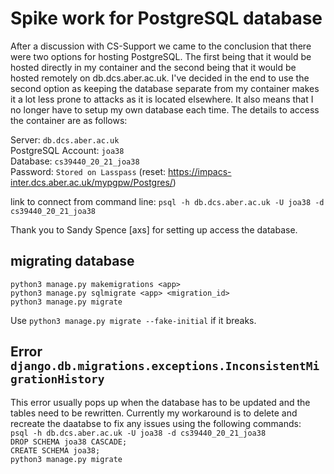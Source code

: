 # Spike work for PostgreSQL database

After a discussion with CS-Support we came to the conclusion that there were two options for hosting PostgreSQL. The first being that it would be hosted directly in my container and the second being that it would be hosted remotely on db.dcs.aber.ac.uk. I've decided in the end to use the second option as keeping the database separate from my container makes it a lot less prone to attacks as it is located elsewhere. It also means that I no longer have to setup my own database each time. The details to access the container are as follows:  

Server: `db.dcs.aber.ac.uk` \
PostgreSQL Account: `joa38` \
Database: `cs39440_20_21_joa38` \
Password: `Stored on Lasspass` (reset: <https://impacs-inter.dcs.aber.ac.uk/mypgpw/Postgres/>)

link to connect from command line: `psql -h db.dcs.aber.ac.uk -U joa38 -d cs39440_20_21_joa38`

Thank you to Sandy Spence [axs] for setting up access the database.

## migrating database

`python3 manage.py makemigrations <app>` \
`python3 manage.py sqlmigrate <app> <migration_id>` \
`python3 manage.py migrate`

Use `python3 manage.py migrate --fake-initial` if it breaks.

## Error `django.db.migrations.exceptions.InconsistentMigrationHistory`

This error usually pops up when the database has to be updated and the tables need to be rewritten. Currently my workaround is to delete and recreate the daatabse to fix any issues using the following commands: \
`psql -h db.dcs.aber.ac.uk -U joa38 -d cs39440_20_21_joa38` \
`DROP SCHEMA joa38 CASCADE;` \
`CREATE SCHEMA joa38;` \
`python3 manage.py migrate`
